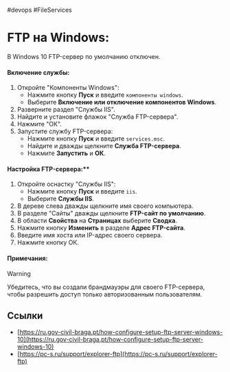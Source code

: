 #devops #FileServices

# FTP на Windows:

В Windows 10 FTP-сервер по умолчанию отключен.

#### Включение службы:
1. Откройте "Компоненты Windows":
    - Нажмите кнопку **Пуск** и введите `компоненты windows`.
    - Выберите **Включение или отключение компонентов Windows**.
2. Разверните раздел "Службы IIS".
3. Найдите и установите флажок "Служба FTP-сервера".
4. Нажмите "ОК".
5. Запустите службу FTP-сервера:
    - Нажмите кнопку **Пуск** и введите `services.msc`.
    - Найдите и дважды щелкните **Служба FTP-сервера**.
    - Нажмите **Запустить** и **ОК**.

#### Настройка FTP-сервера:**
1. Откройте оснастку "Службы IIS":
    - Нажмите кнопку **Пуск** и введите `iis`.
    - Выберите **Службы IIS**.
2. В дереве слева дважды щелкните имя своего компьютера.
3. В разделе "Сайты" дважды щелкните **FTP-сайт по умолчанию**.
4. В области **Свойства** на **Страницах** выберите **Сводка**.
5. Нажмите кнопку **Изменить** в разделе **Адрес FTP-сайта**.
6. Введите имя хоста или IP-адрес своего сервера.
7. Нажмите кнопку ОК.

#### Примечания:
>[!warning]
Убедитесь, что вы создали брандмауэры для своего FTP-сервера, чтобы разрешить доступ только авторизованным пользователям.

## Ссылки
- [https://ru.gov-civil-braga.pt/how-configure-setup-ftp-server-windows-10](https://ru.gov-civil-braga.pt/how-configure-setup-ftp-server-windows-10)
- [https://pc-s.ru/support/explorer-ftp](https://pc-s.ru/support/explorer-ftp)
